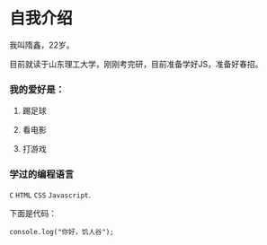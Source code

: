 # 自我介绍

我叫隋鑫，22岁。

目前就读于山东理工大学，刚刚考完研，目前准备学好JS，准备好春招。

### 我的爱好是：

1. 踢足球

2. 看电影

3. 打游戏

### 学过的编程语言

`C` `HTML` `CSS` `Javascript`.

下面是代码：

    console.log("你好，饥人谷");
